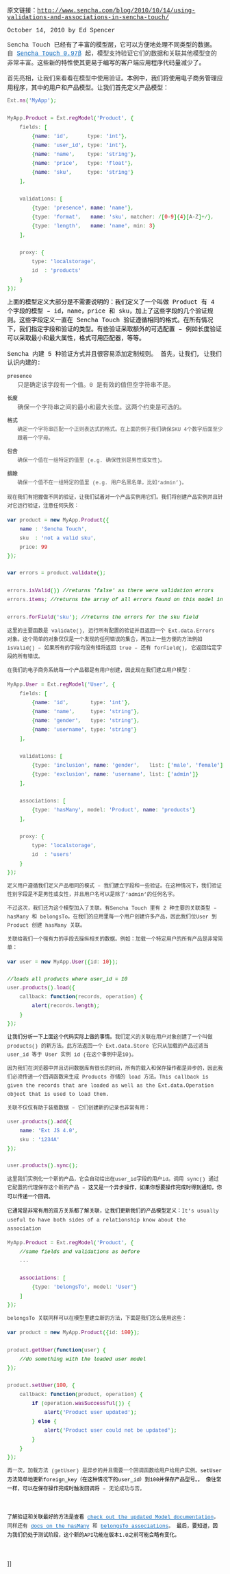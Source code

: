 <p><span style="font-family: Courier;">原文链接：</span><a href="http://www.sencha.com/blog/2010/10/14/using-validations-and-associations-in-sencha-touch/"><span style="font-family: Courier;">http://www.sencha.com/blog/2010/10/14/using-validations-and-associations-in-sencha-touch/</span></a></p>
<p><span style="font-family: Courier;">October 14, 2010 by Ed Spencer</span></p>

<p><span style="line-height: 20px; color: #333333; font-family: Courier;">Sencha Touch&nbsp;</span><span style="font-family: Courier;">已经有了丰富的模型层，它可以方便地处理不同类型的数据。</span><span style="line-height: 20px; color: #333333; font-family: Courier;">自&nbsp;<a style="color: #0464bb; text-decoration: underline;" href="http://www.sencha.com/products/touch/"><span style="font-family: Courier;">Sencha Touch 0.97β</span></a>&nbsp;</span><span style="line-height: 20px; color: #333333; font-family: Courier;">起，模型支持验证它们的数据和关联其他模型变的非常丰</span><span style="line-height: 20px; color: #333333; font-family: Courier;">富。</span><span style="font-family: Courier;">这些新的特性使其更易于编写的</span><span style="font-family: Courier;">客户端应用程序</span><span style="font-family: Courier;">代码量减少了。</span></p>
<div style="padding: 0px; margin: 0px;" class="entry">
<p style="margin-top: 0px; margin-right: 0px; margin-bottom: 12px; margin-left: 0px; padding: 0px;"><span style="color: #333333; font-family: Courier;" face="Courier" color="#333333"><span style="line-height: 20px; font-family: Courier;">首先亮相，让我们来看看在模型中</span></span><span style="line-height: 20px; color: #333333; font-family: Courier;">使用</span><span style="color: #333333; font-family: Courier;" face="Courier" color="#333333"><span style="line-height: 20px; font-family: Courier;">验证。</span></span><span>本例中，我们将使用电子商务管理应用程序，其中的用户和产品模型。让我们首先定义产品模型：</span></p>
<div style="color: #555555; font-family: Helvetica, Arial, Verdana, Geneva, sans-serif; font-size: 12px; line-height: 20px; padding: 0px; margin: 0px;" class="wp_syntax">
<div style="padding: 0px; margin: 0px;" class="code">
<pre class="javascript"><span style="font-family: Courier;">Ext.</span><span style="color: #660066; font-family: Courier;">ns</span><span style="color: #009900; font-family: Courier;">(</span><span style="color: #3366cc; font-family: Courier;">'MyApp'</span><span style="color: #009900; font-family: Courier;">)</span><span style="color: #339933; font-family: Courier;">;</span><span style="font-family: Courier;">
&nbsp;
MyApp.</span><span style="color: #660066; font-family: Courier;">Product</span> <span style="color: #339933; font-family: Courier;">=</span><span style="font-family: Courier;"> Ext.</span><span style="color: #660066; font-family: Courier;">regModel</span><span style="color: #009900; font-family: Courier;">(</span><span style="color: #3366cc; font-family: Courier;">'Product'</span><span style="color: #339933; font-family: Courier;">,</span> <span style="color: #009900; font-family: Courier;">{</span><span style="font-family: Courier;">
    fields</span><span style="color: #339933; font-family: Courier;">:</span> <span style="color: #009900; font-family: Courier;">[</span>
        <span style="color: #009900; font-family: Courier;">{</span><span style="color: #000066; font-family: Courier;">name</span><span style="color: #339933; font-family: Courier;">:</span> <span style="color: #3366cc; font-family: Courier;">'id'</span><span style="color: #339933; font-family: Courier;">,</span><span style="font-family: Courier;">      type</span><span style="color: #339933; font-family: Courier;">:</span> <span style="color: #3366cc; font-family: Courier;">'int'</span><span style="color: #009900; font-family: Courier;">}</span><span style="color: #339933; font-family: Courier;">,</span>
        <span style="color: #009900; font-family: Courier;">{</span><span style="color: #000066; font-family: Courier;">name</span><span style="color: #339933; font-family: Courier;">:</span> <span style="color: #3366cc; font-family: Courier;">'user_id'</span><span style="color: #339933; font-family: Courier;">,</span><span style="font-family: Courier;"> type</span><span style="color: #339933; font-family: Courier;">:</span> <span style="color: #3366cc; font-family: Courier;">'int'</span><span style="color: #009900; font-family: Courier;">}</span><span style="color: #339933; font-family: Courier;">,</span>
        <span style="color: #009900; font-family: Courier;">{</span><span style="color: #000066; font-family: Courier;">name</span><span style="color: #339933; font-family: Courier;">:</span> <span style="color: #3366cc; font-family: Courier;">'name'</span><span style="color: #339933; font-family: Courier;">,</span><span style="font-family: Courier;">    type</span><span style="color: #339933; font-family: Courier;">:</span> <span style="color: #3366cc; font-family: Courier;">'string'</span><span style="color: #009900; font-family: Courier;">}</span><span style="color: #339933; font-family: Courier;">,</span>
        <span style="color: #009900; font-family: Courier;">{</span><span style="color: #000066; font-family: Courier;">name</span><span style="color: #339933; font-family: Courier;">:</span> <span style="color: #3366cc; font-family: Courier;">'price'</span><span style="color: #339933; font-family: Courier;">,</span><span style="font-family: Courier;">   type</span><span style="color: #339933; font-family: Courier;">:</span> <span style="color: #3366cc; font-family: Courier;">'float'</span><span style="color: #009900; font-family: Courier;">}</span><span style="color: #339933; font-family: Courier;">,</span>
        <span style="color: #009900; font-family: Courier;">{</span><span style="color: #000066; font-family: Courier;">name</span><span style="color: #339933; font-family: Courier;">:</span> <span style="color: #3366cc; font-family: Courier;">'sku'</span><span style="color: #339933; font-family: Courier;">,</span><span style="font-family: Courier;">     type</span><span style="color: #339933; font-family: Courier;">:</span> <span style="color: #3366cc; font-family: Courier;">'string'</span><span style="color: #009900; font-family: Courier;">}</span>
    <span style="color: #009900; font-family: Courier;">]</span><span style="color: #339933; font-family: Courier;">,</span><span style="font-family: Courier;">
&nbsp;
    validations</span><span style="color: #339933; font-family: Courier;">:</span> <span style="color: #009900; font-family: Courier;">[</span>
        <span style="color: #009900; font-family: Courier;">{</span><span style="font-family: Courier;">type</span><span style="color: #339933; font-family: Courier;">:</span> <span style="color: #3366cc; font-family: Courier;">'presence'</span><span style="color: #339933; font-family: Courier;">,</span> <span style="color: #000066; font-family: Courier;">name</span><span style="color: #339933; font-family: Courier;">:</span> <span style="color: #3366cc; font-family: Courier;">'name'</span><span style="color: #009900; font-family: Courier;">}</span><span style="color: #339933; font-family: Courier;">,</span>
        <span style="color: #009900; font-family: Courier;">{</span><span style="font-family: Courier;">type</span><span style="color: #339933; font-family: Courier;">:</span> <span style="color: #3366cc; font-family: Courier;">'format'</span><span style="color: #339933; font-family: Courier;">,</span>   <span style="color: #000066; font-family: Courier;">name</span><span style="color: #339933; font-family: Courier;">:</span> <span style="color: #3366cc; font-family: Courier;">'sku'</span><span style="color: #339933; font-family: Courier;">,</span><span style="font-family: Courier;"> matcher</span><span style="color: #339933; font-family: Courier;">:</span> <span style="color: #339933; font-family: Courier;">/</span><span style="color: #009900; font-family: Courier;">[</span><span style="color: #cc0000; font-family: Courier;">0</span><span style="color: #339933; font-family: Courier;">-</span><span style="color: #cc0000; font-family: Courier;">9</span><span style="color: #009900; font-family: Courier;">]</span><span style="color: #009900; font-family: Courier;">{</span><span style="color: #cc0000; font-family: Courier;">4</span><span style="color: #009900; font-family: Courier;">}</span><span style="color: #009900; font-family: Courier;">[</span><span style="font-family: Courier;">A</span><span style="color: #339933; font-family: Courier;">-</span><span style="font-family: Courier;">Z</span><span style="color: #009900; font-family: Courier;">]</span><span style="color: #339933; font-family: Courier;">+/</span><span style="color: #009900; font-family: Courier;">}</span><span style="color: #339933; font-family: Courier;">,</span>
        <span style="color: #009900; font-family: Courier;">{</span><span style="font-family: Courier;">type</span><span style="color: #339933; font-family: Courier;">:</span> <span style="color: #3366cc; font-family: Courier;">'length'</span><span style="color: #339933; font-family: Courier;">,</span>   <span style="color: #000066; font-family: Courier;">name</span><span style="color: #339933; font-family: Courier;">:</span> <span style="color: #3366cc; font-family: Courier;">'name'</span><span style="color: #339933; font-family: Courier;">,</span><span style="font-family: Courier;"> min</span><span style="color: #339933; font-family: Courier;">:</span> <span style="color: #cc0000; font-family: Courier;">3</span><span style="color: #009900; font-family: Courier;">}</span>
    <span style="color: #009900; font-family: Courier;">]</span><span style="color: #339933; font-family: Courier;">,</span><span style="font-family: Courier;">
&nbsp;
    proxy</span><span style="color: #339933; font-family: Courier;">:</span> <span style="color: #009900; font-family: Courier;">{</span><span style="font-family: Courier;">
        type</span><span style="color: #339933; font-family: Courier;">:</span> <span style="color: #3366cc; font-family: Courier;">'localstorage'</span><span style="color: #339933; font-family: Courier;">,</span><span style="font-family: Courier;">
        id  </span><span style="color: #339933; font-family: Courier;">:</span> <span style="color: #3366cc; font-family: Courier;">'products'</span>
    <span style="color: #009900; font-family: Courier;">}</span>
<span style="color: #009900; font-family: Courier;">}</span><span style="color: #009900; font-family: Courier;">)</span><span style="color: #339933; font-family: Courier;">;</span></pre>
</div>
</div>
<p style="margin-top: 0px; margin-right: 0px; margin-bottom: 12px; margin-left: 0px; color: #333333; font-family: Helvetica, Arial, Verdana, Geneva, sans-serif; font-size: 12px; line-height: 20px; padding: 0px;"><span style="color: #000000; font-family: verdana, 'courier new'; line-height: 21px; font-size: 14px;"><span style="font-family: Courier;">上面的模型定义大部分是不需要说明的：我们定义了一个叫做 Product 有 4 个字段的模型 – id，name，price 和 sku，加上了这些字段的几个验证规则。这些字段定义一直在&nbsp;</span><span style="font-family: Courier;">Sencha Touch&nbsp;</span><span style="font-family: Courier;">验证遵循相同的格式。在所有情况下</span><span style="color: #000000; font-family: Courier; line-height: 21px;">，我们指定字段和验证的类型。有些验证采取额外的</span><span style="color: #000000; font-family: Courier; line-height: 21px;">可选配置</span><span style="color: #000000; font-family: Courier; line-height: 21px;"> – 例如长度验证可以采取最小和最大属性，格式可用匹配器，等等。</span></span></p>
<p><span style="font-family: Courier;">Sencha&nbsp;内建&nbsp;5 种验证方式并且很容易添加定制规则。 首先，让我们, 让我们认识内建的:</span></p>
<dl style="margin-top: 0px; margin-right: 0px; margin-bottom: 1em; margin-left: 0px; padding: 0px;"><dt style="font-weight: bold !important; color: #555555; font-family: Helvetica, Arial, Verdana, Geneva, sans-serif; font-size: 12px; line-height: 20px; padding: 0px; margin: 0px;"><strong style="font-weight: bold; font-family: Courier;">presence</strong></dt><dd style="margin-top: 0px; margin-right: 0px; margin-bottom: 12px; margin-left: 24px; padding: 0px;"><span style="color: #555555; font-family: Courier;" face="Courier" color="#555555"><span style="line-height: 20px;">只是确定该字段有一个值。</span></span><span style="font-family: Courier; line-height: 20px; color: #555555;">0 是有效的值但空字符串不是。</span></dd><dt style="font-weight: bold !important; color: #555555; font-family: Helvetica, Arial, Verdana, Geneva, sans-serif; font-size: 12px; line-height: 20px; padding: 0px; margin: 0px;"><strong style="font-weight: bold; font-family: Courier;">长度</strong></dt><dd style="margin-top: 0px; margin-right: 0px; margin-bottom: 12px; margin-left: 24px; padding: 0px;"><span style="color: #555555; font-family: Courier;" face="Courier" color="#555555"><span style="line-height: 20px;">确保一个字符串之间的最小和最大长度。这两个约束是可选的。</span></span></dd><dt style="font-weight: bold !important; color: #555555; font-family: Helvetica, Arial, Verdana, Geneva, sans-serif; font-size: 12px; line-height: 20px; padding: 0px; margin: 0px;"><strong style="font-weight: bold; font-family: Courier;">格式</strong></dt><dd style="margin-top: 0px; margin-right: 0px; margin-bottom: 12px; margin-left: 24px; color: #555555; font-family: Helvetica, Arial, Verdana, Geneva, sans-serif; font-size: 12px; line-height: 20px; padding: 0px;"><span style="font-family: Courier;">确定一个字符串匹配一个正则表达式的格式。在上面的例子我们确保SKU 4个数字后面至少跟着一个字母。</span></dd><dt style="font-weight: bold !important; color: #555555; font-family: Helvetica, Arial, Verdana, Geneva, sans-serif; font-size: 12px; line-height: 20px; padding: 0px; margin: 0px;"><strong style="font-weight: bold; font-family: Courier;">包含</strong></dt><dd style="margin-top: 0px; margin-right: 0px; margin-bottom: 12px; margin-left: 24px; color: #555555; font-family: Helvetica, Arial, Verdana, Geneva, sans-serif; font-size: 12px; line-height: 20px; padding: 0px;"><span style="font-family: Courier;">确保一个值在一组特定的值里 (e.g. 确保性别是男性或女性)。</span></dd><dt style="font-weight: bold !important; color: #555555; font-family: Helvetica, Arial, Verdana, Geneva, sans-serif; font-size: 12px; line-height: 20px; padding: 0px; margin: 0px;"><strong style="font-weight: bold; font-family: Courier;">排除</strong></dt><dd style="margin-top: 0px; margin-right: 0px; margin-bottom: 12px; margin-left: 24px; color: #555555; font-family: Helvetica, Arial, Verdana, Geneva, sans-serif; font-size: 12px; line-height: 20px; padding: 0px;"><span style="font-family: Courier;">确保一个值不在一组特定的值里 (e.g. 用户名黑名单，比如‘admin’)。</span></dd></dl>
<p style="margin-top: 0px; margin-right: 0px; margin-bottom: 12px; margin-left: 0px; color: #333333; font-family: Helvetica, Arial, Verdana, Geneva, sans-serif; font-size: 12px; line-height: 20px; padding: 0px;"><span style="font-family: Courier;">现在我们有把握做不同的验证，让我们试着对一个产品实例用它们。我们将创建产品实例并且针对它运行验证，注意任何失败：</span></p>
<div style="color: #555555; font-family: Helvetica, Arial, Verdana, Geneva, sans-serif; font-size: 12px; line-height: 20px; padding: 0px; margin: 0px;" class="wp_syntax">
<div style="padding: 0px; margin: 0px;" class="code">
<pre class="javascript"><span style="color: #003366; font-weight: bold; font-family: Courier;">var</span><span style="font-family: Courier;"> product </span><span style="color: #339933; font-family: Courier;">=</span> <span style="color: #003366; font-weight: bold; font-family: Courier;">new</span><span style="font-family: Courier;"> MyApp.</span><span style="color: #660066; font-family: Courier;">Product</span><span style="color: #009900; font-family: Courier;">(</span><span style="color: #009900; font-family: Courier;">{</span>
    <span style="color: #000066; font-family: Courier;">name</span> <span style="color: #339933; font-family: Courier;">:</span> <span style="color: #3366cc; font-family: Courier;">'Sencha Touch'</span><span style="color: #339933; font-family: Courier;">,</span><span style="font-family: Courier;">
    sku  </span><span style="color: #339933; font-family: Courier;">:</span> <span style="color: #3366cc; font-family: Courier;">'not a valid sku'</span><span style="color: #339933; font-family: Courier;">,</span><span style="font-family: Courier;">
    price</span><span style="color: #339933; font-family: Courier;">:</span> <span style="color: #cc0000; font-family: Courier;">99</span>
<span style="color: #009900; font-family: Courier;">}</span><span style="color: #009900; font-family: Courier;">)</span><span style="color: #339933; font-family: Courier;">;</span>
&nbsp;
<span style="color: #003366; font-weight: bold; font-family: Courier;">var</span><span style="font-family: Courier;"> errors </span><span style="color: #339933; font-family: Courier;">=</span><span style="font-family: Courier;"> product.</span><span style="color: #660066; font-family: Courier;">validate</span><span style="color: #009900; font-family: Courier;">(</span><span style="color: #009900; font-family: Courier;">)</span><span style="color: #339933; font-family: Courier;">;</span><span style="font-family: Courier;">
&nbsp;
errors.</span><span style="color: #660066; font-family: Courier;">isValid</span><span style="color: #009900; font-family: Courier;">(</span><span style="color: #009900; font-family: Courier;">)</span><span style="color: #009900; font-family: Courier;">)</span> <span style="color: #006600; font-style: italic; font-family: Courier;">//returns 'false' as there were validation errors</span><span style="font-family: Courier;">
errors.</span><span style="color: #660066; font-family: Courier;">items</span><span style="color: #339933; font-family: Courier;">;</span> <span style="color: #006600; font-style: italic; font-family: Courier;">//returns the array of all errors found on this model instance</span><span style="font-family: Courier;">
&nbsp;
errors.</span><span style="color: #660066; font-family: Courier;">forField</span><span style="color: #009900; font-family: Courier;">(</span><span style="color: #3366cc; font-family: Courier;">'sku'</span><span style="color: #009900; font-family: Courier;">)</span><span style="color: #339933; font-family: Courier;">;</span> <span style="color: #006600; font-style: italic; font-family: Courier;">//returns the errors for the sku field</span></pre>
</div>
</div>
<p style="margin-top: 0px; margin-right: 0px; margin-bottom: 12px; margin-left: 0px; color: #333333; font-family: Helvetica, Arial, Verdana, Geneva, sans-serif; font-size: 12px; line-height: 20px; padding: 0px;"><span style="font-family: Courier;">这里的主要函数是 validate(), 运行所有配置的验证并且返回一个 Ext.data.Errors 对象。这个简单的对象仅仅是一个发现的任何错误的集合，再加上一些方便的方法例如 isValid() – 如果所有的字段均没有错将返回 true – 还有 forField(), 它返回给定字段的所有错误。</span></p>
<p style="margin-top: 0px; margin-right: 0px; margin-bottom: 12px; margin-left: 0px; color: #333333; font-family: Helvetica, Arial, Verdana, Geneva, sans-serif; font-size: 12px; line-height: 20px; padding: 0px;"><span style="font-family: Courier;">在我们的电子商务系统每一个产品都是有用户创建，因此现在我们建立用户模型：</span></p>
<div style="color: #555555; font-family: Helvetica, Arial, Verdana, Geneva, sans-serif; font-size: 12px; line-height: 20px; padding: 0px; margin: 0px;" class="wp_syntax">
<div style="padding: 0px; margin: 0px;" class="code">
<pre class="javascript"><span style="font-family: Courier;">MyApp.</span><span style="color: #660066; font-family: Courier;">User</span> <span style="color: #339933; font-family: Courier;">=</span><span style="font-family: Courier;"> Ext.</span><span style="color: #660066; font-family: Courier;">regModel</span><span style="color: #009900; font-family: Courier;">(</span><span style="color: #3366cc; font-family: Courier;">'User'</span><span style="color: #339933; font-family: Courier;">,</span> <span style="color: #009900; font-family: Courier;">{</span><span style="font-family: Courier;">
    fields</span><span style="color: #339933; font-family: Courier;">:</span> <span style="color: #009900; font-family: Courier;">[</span>
        <span style="color: #009900; font-family: Courier;">{</span><span style="color: #000066; font-family: Courier;">name</span><span style="color: #339933; font-family: Courier;">:</span> <span style="color: #3366cc; font-family: Courier;">'id'</span><span style="color: #339933; font-family: Courier;">,</span><span style="font-family: Courier;">       type</span><span style="color: #339933; font-family: Courier;">:</span> <span style="color: #3366cc; font-family: Courier;">'int'</span><span style="color: #009900; font-family: Courier;">}</span><span style="color: #339933; font-family: Courier;">,</span>
        <span style="color: #009900; font-family: Courier;">{</span><span style="color: #000066; font-family: Courier;">name</span><span style="color: #339933; font-family: Courier;">:</span> <span style="color: #3366cc; font-family: Courier;">'name'</span><span style="color: #339933; font-family: Courier;">,</span><span id="aeaoofnhgocdbnbeljkmbjdmhbcokfdb-mousedown" style="font-family: Courier;">     type</span><span style="color: #339933; font-family: Courier;">:</span> <span style="color: #3366cc; font-family: Courier;">'string'</span><span style="color: #009900; font-family: Courier;">}</span><span style="color: #339933; font-family: Courier;">,</span>
        <span style="color: #009900; font-family: Courier;">{</span><span style="color: #000066; font-family: Courier;">name</span><span style="color: #339933; font-family: Courier;">:</span> <span style="color: #3366cc; font-family: Courier;">'gender'</span><span style="color: #339933; font-family: Courier;">,</span><span style="font-family: Courier;">   type</span><span style="color: #339933; font-family: Courier;">:</span> <span style="color: #3366cc; font-family: Courier;">'string'</span><span style="color: #009900; font-family: Courier;">}</span><span style="color: #339933; font-family: Courier;">,</span>
        <span style="color: #009900; font-family: Courier;">{</span><span style="color: #000066; font-family: Courier;">name</span><span style="color: #339933; font-family: Courier;">:</span> <span style="color: #3366cc; font-family: Courier;">'username'</span><span style="color: #339933; font-family: Courier;">,</span><span style="font-family: Courier;"> type</span><span style="color: #339933; font-family: Courier;">:</span> <span style="color: #3366cc; font-family: Courier;">'string'</span><span style="color: #009900; font-family: Courier;">}</span>
    <span style="color: #009900; font-family: Courier;">]</span><span style="color: #339933; font-family: Courier;">,</span><span style="font-family: Courier;">
&nbsp;
    validations</span><span style="color: #339933; font-family: Courier;">:</span> <span style="color: #009900; font-family: Courier;">[</span>
        <span style="color: #009900; font-family: Courier;">{</span><span style="font-family: Courier;">type</span><span style="color: #339933; font-family: Courier;">:</span> <span style="color: #3366cc; font-family: Courier;">'inclusion'</span><span style="color: #339933; font-family: Courier;">,</span> <span style="color: #000066; font-family: Courier;">name</span><span style="color: #339933; font-family: Courier;">:</span> <span style="color: #3366cc; font-family: Courier;">'gender'</span><span style="color: #339933; font-family: Courier;">,</span><span style="font-family: Courier;">   list</span><span style="color: #339933; font-family: Courier;">:</span> <span style="color: #009900; font-family: Courier;">[</span><span style="color: #3366cc; font-family: Courier;">'male'</span><span style="color: #339933; font-family: Courier;">,</span> <span style="color: #3366cc; font-family: Courier;">'female'</span><span style="color: #009900; font-family: Courier;">]</span><span style="color: #009900; font-family: Courier;">}</span><span style="color: #339933; font-family: Courier;">,</span>
        <span style="color: #009900; font-family: Courier;">{</span><span style="font-family: Courier;">type</span><span style="color: #339933; font-family: Courier;">:</span> <span style="color: #3366cc; font-family: Courier;">'exclusion'</span><span style="color: #339933; font-family: Courier;">,</span> <span style="color: #000066; font-family: Courier;">name</span><span style="color: #339933; font-family: Courier;">:</span> <span style="color: #3366cc; font-family: Courier;">'username'</span><span style="color: #339933; font-family: Courier;">,</span><span style="font-family: Courier;"> list</span><span style="color: #339933; font-family: Courier;">:</span> <span style="color: #009900; font-family: Courier;">[</span><span style="color: #3366cc; font-family: Courier;">'admin'</span><span style="color: #009900; font-family: Courier;">]</span><span style="color: #009900; font-family: Courier;">}</span>
    <span style="color: #009900; font-family: Courier;">]</span><span style="color: #339933; font-family: Courier;">,</span><span style="font-family: Courier;">
&nbsp;
    associations</span><span style="color: #339933; font-family: Courier;">:</span> <span style="color: #009900; font-family: Courier;">[</span>
        <span style="color: #009900; font-family: Courier;">{</span><span style="font-family: Courier;">type</span><span style="color: #339933; font-family: Courier;">:</span> <span style="color: #3366cc; font-family: Courier;">'hasMany'</span><span style="color: #339933; font-family: Courier;">,</span><span style="font-family: Courier;"> model</span><span style="color: #339933; font-family: Courier;">:</span> <span style="color: #3366cc; font-family: Courier;">'Product'</span><span style="color: #339933; font-family: Courier;">,</span> <span style="color: #000066; font-family: Courier;">name</span><span style="color: #339933; font-family: Courier;">:</span> <span style="color: #3366cc; font-family: Courier;">'products'</span><span style="color: #009900; font-family: Courier;">}</span>
    <span style="color: #009900; font-family: Courier;">]</span><span style="color: #339933; font-family: Courier;">,</span><span style="font-family: Courier;">
&nbsp;
    proxy</span><span style="color: #339933; font-family: Courier;">:</span> <span style="color: #009900; font-family: Courier;">{</span><span style="font-family: Courier;">
        type</span><span style="color: #339933; font-family: Courier;">:</span> <span style="color: #3366cc; font-family: Courier;">'localstorage'</span><span style="color: #339933; font-family: Courier;">,</span><span style="font-family: Courier;">
        id  </span><span style="color: #339933; font-family: Courier;">:</span> <span style="color: #3366cc; font-family: Courier;">'users'</span>
    <span style="color: #009900; font-family: Courier;">}</span>
<span style="color: #009900; font-family: Courier;">}</span><span style="color: #009900; font-family: Courier;">)</span><span style="color: #339933; font-family: Courier;">;</span></pre>
</div>
</div>
<p style="margin-top: 0px; margin-right: 0px; margin-bottom: 12px; margin-left: 0px; color: #333333; font-family: Helvetica, Arial, Verdana, Geneva, sans-serif; font-size: 12px; line-height: 20px; padding: 0px;"><span style="font-family: Courier;">定义用户遵循我们定义产品相同的模式 – 我们建立字段和一些验证。在这种情况下，我们验证性别字段是不是男性或女性，并且用户名可以是除了‘admin’的任何名字。</span></p>
<p style="margin-top: 0px; margin-right: 0px; margin-bottom: 12px; margin-left: 0px; color: #333333; font-family: Helvetica, Arial, Verdana, Geneva, sans-serif; font-size: 12px; line-height: 20px; padding: 0px;"><span style="font-family: Courier;">不过这次，我们还为这个模型加入了关联。有Sencha Touch 里有 2 种主要的关联类型 – hasMany 和 belongsTo。在我们的应用里每一个用户创建许多产品，因此我们位</span><span style="font-family: Courier;">User 到 Product&nbsp;</span><span style="font-family: Courier;">创建 hasMany 关联。</span></p>
<p style="margin-top: 0px; margin-right: 0px; margin-bottom: 12px; margin-left: 0px; color: #333333; font-family: Helvetica, Arial, Verdana, Geneva, sans-serif; font-size: 12px; line-height: 20px; padding: 0px;"><span style="font-family: Courier;">关联给我们一个强有力的手段去操纵相关的数据。例如：加载一个特定用户的所有产品是非常简单：</span></p>
<div style="color: #555555; font-family: Helvetica, Arial, Verdana, Geneva, sans-serif; font-size: 12px; line-height: 20px; padding: 0px; margin: 0px;" class="wp_syntax">
<div style="padding: 0px; margin: 0px;" class="code">
<pre class="javascript"><span style="color: #003366; font-weight: bold; font-family: Courier;">var</span><span style="font-family: Courier;"> user </span><span style="color: #339933; font-family: Courier;">=</span> <span style="color: #003366; font-weight: bold; font-family: Courier;">new</span><span style="font-family: Courier;"> MyApp.</span><span style="color: #660066; font-family: Courier;">User</span><span style="color: #009900; font-family: Courier;">(</span><span style="color: #009900; font-family: Courier;">{</span><span style="font-family: Courier;">id</span><span style="color: #339933; font-family: Courier;">:</span> <span style="color: #cc0000; font-family: Courier;">10</span><span style="color: #009900; font-family: Courier;">}</span><span style="color: #009900; font-family: Courier;">)</span><span style="color: #339933; font-family: Courier;">;</span>
&nbsp;
<span style="color: #006600; font-style: italic; font-family: Courier;">//loads all products where user_id = 10</span><span style="font-family: Courier;">
user.</span><span style="color: #660066; font-family: Courier;">products</span><span style="color: #009900; font-family: Courier;">(</span><span style="color: #009900; font-family: Courier;">)</span><span style="font-family: Courier;">.</span><span style="color: #660066; font-family: Courier;">load</span><span style="color: #009900; font-family: Courier;">(</span><span style="color: #009900; font-family: Courier;">{</span><span style="font-family: Courier;">
    callback</span><span style="color: #339933; font-family: Courier;">:</span> <span style="color: #003366; font-weight: bold; font-family: Courier;">function</span><span style="color: #009900; font-family: Courier;">(</span><span style="font-family: Courier;">records</span><span style="color: #339933; font-family: Courier;">,</span><span style="font-family: Courier;"> operation</span><span style="color: #009900; font-family: Courier;">)</span> <span style="color: #009900; font-family: Courier;">{</span>
        <span style="color: #000066; font-family: Courier;">alert</span><span style="color: #009900; font-family: Courier;">(</span><span style="font-family: Courier;">records.</span><span style="color: #660066; font-family: Courier;">length</span><span style="color: #009900; font-family: Courier;">)</span><span style="color: #339933; font-family: Courier;">;</span>
    <span style="color: #009900; font-family: Courier;">}</span>
<span style="color: #009900; font-family: Courier;">}</span><span style="color: #009900; font-family: Courier;">)</span><span style="color: #339933; font-family: Courier;">;</span></pre>
</div>
</div>
<p style="margin-top: 0px; margin-right: 0px; margin-bottom: 12px; margin-left: 0px; color: #333333; font-family: Helvetica, Arial, Verdana, Geneva, sans-serif; font-size: 12px; line-height: 20px; padding: 0px;"><span style="font-family: Courier;"><span style="color: #000000; font-family: verdana, 'courier new'; line-height: 21px;">让我们分析一下上面这个代码实际上做的事情。</span></span><span style="font-family: Courier;">我们定义的关联在用户对象创建了一个叫做 products() 的新方法。此方法返回一个 Ext.data.Store 它只从加载的产品过滤当user_id 等于 User 实例 id (在这个事例中是10)。</span></p>
<p style="margin-top: 0px; margin-right: 0px; margin-bottom: 12px; margin-left: 0px; color: #333333; font-family: Helvetica, Arial, Verdana, Geneva, sans-serif; font-size: 12px; line-height: 20px; padding: 0px;"><span style="font-family: Courier;">因为我们在浏览器中并且访问数据库有很长的时间，所有的载入和保存操作都是异步的，因此我们必须传递一个回调函数来生成 Products 存储的 load 方法。This callback is given the records that are loaded as well as the Ext.data.Operation object that is used to load them.</span></p>
<p style="margin-top: 0px; margin-right: 0px; margin-bottom: 12px; margin-left: 0px; color: #333333; font-family: Helvetica, Arial, Verdana, Geneva, sans-serif; font-size: 12px; line-height: 20px; padding: 0px;"><span style="font-family: Courier;">关联不仅仅有助于装载数据 – 它们创建新的记录也非常有用：</span></p>
<div style="color: #555555; font-family: Helvetica, Arial, Verdana, Geneva, sans-serif; font-size: 12px; line-height: 20px; padding: 0px; margin: 0px;" class="wp_syntax">
<div style="padding: 0px; margin: 0px;" class="code">
<pre class="javascript"><span style="font-family: Courier;">user.</span><span style="color: #660066; font-family: Courier;">products</span><span style="color: #009900; font-family: Courier;">(</span><span style="color: #009900; font-family: Courier;">)</span><span style="font-family: Courier;">.</span><span style="color: #660066; font-family: Courier;">add</span><span style="color: #009900; font-family: Courier;">(</span><span style="color: #009900; font-family: Courier;">{</span>
    <span style="color: #000066; font-family: Courier;">name</span><span style="color: #339933; font-family: Courier;">:</span> <span style="color: #3366cc; font-family: Courier;">'Ext JS 4.0'</span><span style="color: #339933; font-family: Courier;">,</span><span style="font-family: Courier;">
    sku </span><span style="color: #339933; font-family: Courier;">:</span> <span style="color: #3366cc; font-family: Courier;">'1234A'</span>
<span style="color: #009900; font-family: Courier;">}</span><span style="color: #009900; font-family: Courier;">)</span><span style="color: #339933; font-family: Courier;">;</span><span style="font-family: Courier;">
&nbsp;
user.</span><span style="color: #660066; font-family: Courier;">products</span><span style="color: #009900; font-family: Courier;">(</span><span style="color: #009900; font-family: Courier;">)</span><span style="font-family: Courier;">.</span><span style="color: #660066; font-family: Courier;">sync</span><span style="color: #009900; font-family: Courier;">(</span><span style="color: #009900; font-family: Courier;">)</span><span style="color: #339933; font-family: Courier;">;</span></pre>
</div>
</div>
<p style="margin-top: 0px; margin-right: 0px; margin-bottom: 12px; margin-left: 0px; color: #333333; font-family: Helvetica, Arial, Verdana, Geneva, sans-serif; font-size: 12px; line-height: 20px; padding: 0px;"><span style="font-family: Courier;">这里我们实例化一个新的产品，它会自动给出在user_id字段的用户id。调用 sync() 通过它配置的代理保存这个新的产品 –&nbsp;</span><span style="color: #000000; font-family: verdana, 'courier new'; line-height: 21px;">这又是一个异步操作，</span><span style="color: #000000; font-family: verdana, 'courier new'; line-height: 21px;">如果你想要操作完成时</span><span style="color: #000000; font-family: verdana, 'courier new'; line-height: 21px;">得到通知</span><span style="color: #000000; font-family: verdana, 'courier new'; line-height: 21px;">，</span><span style="color: #000000; font-family: verdana, 'courier new'; line-height: 21px;">你可以传递一个回调。</span></p>
<p style="margin-top: 0px; margin-right: 0px; margin-bottom: 12px; margin-left: 0px; color: #333333; font-family: Helvetica, Arial, Verdana, Geneva, sans-serif; font-size: 12px; line-height: 20px; padding: 0px;"><span style="font-family: Courier;"><span style="color: #000000; font-family: verdana, 'courier new'; line-height: 21px;">它通常是非常有用的</span><span style="color: #000000; font-family: verdana, 'courier new'; line-height: 21px;">双方</span><span style="color: #000000; font-family: verdana, 'courier new'; line-height: 21px;">关系都了解关联，让我们更新我们的产品模型定义：</span></span><span style="font-family: Courier;">It’s usually useful to have both sides of a relationship know about the association</span></p>
<div style="color: #555555; font-family: Helvetica, Arial, Verdana, Geneva, sans-serif; font-size: 12px; line-height: 20px; padding: 0px; margin: 0px;" class="wp_syntax">
<div style="padding: 0px; margin: 0px;" class="code">
<pre class="javascript"><span style="font-family: Courier;">MyApp.</span><span style="color: #660066; font-family: Courier;">Product</span> <span style="color: #339933; font-family: Courier;">=</span><span style="font-family: Courier;"> Ext.</span><span style="color: #660066; font-family: Courier;">regModel</span><span style="color: #009900; font-family: Courier;">(</span><span style="color: #3366cc; font-family: Courier;">'Product'</span><span style="color: #339933; font-family: Courier;">,</span> <span style="color: #009900; font-family: Courier;">{</span>
    <span style="color: #006600; font-style: italic; font-family: Courier;">//same fields and validations as before</span><span style="font-family: Courier;">
    ...
&nbsp;
    </span><span style="color: #660066; font-family: Courier;">associations</span><span style="color: #339933; font-family: Courier;">:</span> <span style="color: #009900; font-family: Courier;">[</span>
        <span style="color: #009900; font-family: Courier;">{</span><span style="font-family: Courier;">type</span><span style="color: #339933; font-family: Courier;">:</span> <span style="color: #3366cc; font-family: Courier;">'belongsTo'</span><span style="color: #339933; font-family: Courier;">,</span><span style="font-family: Courier;"> model</span><span style="color: #339933; font-family: Courier;">:</span> <span style="color: #3366cc; font-family: Courier;">'User'</span><span style="color: #009900; font-family: Courier;">}</span>
    <span style="color: #009900; font-family: Courier;">]</span>
<span style="color: #009900; font-family: Courier;">}</span><span style="color: #009900; font-family: Courier;">)</span><span style="color: #339933; font-family: Courier;">;</span></pre>
</div>
</div>
<p style="margin-top: 0px; margin-right: 0px; margin-bottom: 12px; margin-left: 0px; color: #333333; font-family: Helvetica, Arial, Verdana, Geneva, sans-serif; font-size: 12px; line-height: 20px; padding: 0px;"><span style="font-family: Courier;">belongsTo 关联同样可以在模型里建立新的方法，下面是我们怎么使用这些：</span></p>
<div style="color: #555555; font-family: Helvetica, Arial, Verdana, Geneva, sans-serif; font-size: 12px; line-height: 20px; padding: 0px; margin: 0px;" class="wp_syntax">
<div style="padding: 0px; margin: 0px;" class="code">
<pre class="javascript"><span style="color: #003366; font-weight: bold; font-family: Courier;">var</span><span style="font-family: Courier;"> product </span><span style="color: #339933; font-family: Courier;">=</span> <span style="color: #003366; font-weight: bold; font-family: Courier;">new</span><span style="font-family: Courier;"> MyApp.</span><span style="color: #660066; font-family: Courier;">Product</span><span style="color: #009900; font-family: Courier;">(</span><span style="color: #009900; font-family: Courier;">{</span><span style="font-family: Courier;">id</span><span style="color: #339933; font-family: Courier;">:</span> <span style="color: #cc0000; font-family: Courier;">100</span><span style="color: #009900; font-family: Courier;">}</span><span style="color: #009900; font-family: Courier;">)</span><span style="color: #339933; font-family: Courier;">;</span><span style="font-family: Courier;">
&nbsp;
product.</span><span style="color: #660066; font-family: Courier;">getUser</span><span style="color: #009900; font-family: Courier;">(</span><span style="color: #003366; font-weight: bold; font-family: Courier;">function</span><span style="color: #009900; font-family: Courier;">(</span><span style="font-family: Courier;">user</span><span style="color: #009900; font-family: Courier;">)</span> <span style="color: #009900; font-family: Courier;">{</span>
    <span style="color: #006600; font-style: italic; font-family: Courier;">//do something with the loaded user model</span>
<span style="color: #009900; font-family: Courier;">}</span><span style="color: #009900; font-family: Courier;">)</span><span style="color: #339933; font-family: Courier;">;</span><span style="font-family: Courier;">
&nbsp;
product.</span><span style="color: #660066; font-family: Courier;">setUser</span><span style="color: #009900; font-family: Courier;">(</span><span style="color: #cc0000; font-family: Courier;">100</span><span style="color: #339933; font-family: Courier;">,</span> <span style="color: #009900; font-family: Courier;">{</span><span style="font-family: Courier;">
    callback</span><span style="color: #339933; font-family: Courier;">:</span> <span style="color: #003366; font-weight: bold; font-family: Courier;">function</span><span style="color: #009900; font-family: Courier;">(</span><span style="font-family: Courier;">product</span><span style="color: #339933; font-family: Courier;">,</span><span style="font-family: Courier;"> operation</span><span style="color: #009900; font-family: Courier;">)</span> <span style="color: #009900; font-family: Courier;">{</span>
        <span style="color: #000066; font-weight: bold; font-family: Courier;">if</span> <span style="color: #009900; font-family: Courier;">(</span><span style="font-family: Courier;">operation.</span><span style="color: #660066; font-family: Courier;">wasSuccessful</span><span style="color: #009900; font-family: Courier;">(</span><span style="color: #009900; font-family: Courier;">)</span><span style="color: #009900; font-family: Courier;">)</span> <span style="color: #009900; font-family: Courier;">{</span>
            <span style="color: #000066; font-family: Courier;">alert</span><span style="color: #009900; font-family: Courier;">(</span><span style="color: #3366cc; font-family: Courier;">'Product user updated'</span><span style="color: #009900; font-family: Courier;">)</span><span style="color: #339933; font-family: Courier;">;</span>
        <span style="color: #009900; font-family: Courier;">}</span> <span style="color: #000066; font-weight: bold; font-family: Courier;">else</span> <span style="color: #009900; font-family: Courier;">{</span>
            <span style="color: #000066; font-family: Courier;">alert</span><span style="color: #009900; font-family: Courier;">(</span><span style="color: #3366cc; font-family: Courier;">'Product user could not be updated'</span><span style="color: #009900; font-family: Courier;">)</span><span style="color: #339933; font-family: Courier;">;</span>
        <span style="color: #009900; font-family: Courier;">}</span>
    <span style="color: #009900; font-family: Courier;">}</span>
<span style="color: #009900; font-family: Courier;">}</span><span style="color: #009900; font-family: Courier;">)</span><span style="color: #339933; font-family: Courier;">;</span></pre>
</div>
</div>
<p style="margin-top: 0px; margin-right: 0px; margin-bottom: 12px; margin-left: 0px; color: #333333; font-family: Helvetica, Arial, Verdana, Geneva, sans-serif; font-size: 12px; line-height: 20px; padding: 0px;"><span style="font-family: Courier;">再一次，加载方法 (getUser) 是异步的并且需要一个回调函数给用户给用户实例。</span><span style="color: #000000; font-family: verdana, 'courier new'; line-height: 21px;">setUser方法简单地更新foreign_key（在这种情况下的user_id）到100并保存产品型号。。</span><span style="font-family: Courier;">&nbsp;</span><span style="color: #000000; font-family: verdana, 'courier new'; line-height: 21px;">像往常一样，可以在保存操作</span><span style="color: #000000; font-family: verdana, 'courier new'; line-height: 21px;">完成</span><span style="color: #000000; font-family: verdana, 'courier new'; line-height: 21px;">时触发</span><span style="color: #000000; font-family: verdana, 'courier new'; line-height: 21px;">回调将&nbsp;</span><span style="font-family: Courier;">– 无论成功与否。</span></p>
<p style="margin-top: 0px; margin-right: 0px; margin-bottom: 12px; margin-left: 0px; color: #333333; font-size: 12px; line-height: 20px; padding: 0px;"><span style="font-family: Courier;" face="Courier"><span style="color: #000000; line-height: 21px; font-size: 14px;">&nbsp;</span></span></p>
<p style="margin-top: 0px; margin-right: 0px; margin-bottom: 12px; margin-left: 0px; color: #333333; font-size: 12px; line-height: 20px; font-family: Helvetica, Arial, Verdana, Geneva, sans-serif; padding: 0px;"><span style="font-family: Courier;"><span style="color: #000000; font-family: verdana, 'courier new'; line-height: 21px;">了解验证和关联</span><span style="color: #000000; font-family: verdana, 'courier new'; line-height: 21px;">最好的方法是查看</span>&nbsp;</span><a style="color: #0464bb; text-decoration: underline;" href="http://dev.sencha.com/deploy/touch/docs/?class=Ext.data.Model"><span style="font-family: Courier;">check out the updated Model documentation</span></a><span style="font-family: Courier;">， 同样还有&nbsp;</span><a style="color: #0464bb; text-decoration: underline;" href="http://dev.sencha.com/deploy/touch/docs/?class=Ext.data.HasManyAssociation"><span style="font-family: Courier;">docs on the hasMany</span></a><span style="font-family: Courier;">&nbsp;和&nbsp;</span><a style="color: #0464bb; text-decoration: underline;" href="http://dev.sencha.com/deploy/touch/docs/?class=Ext.data.BelongsToAssociation"><span style="font-family: Courier;">belongsTo associations</span></a><span style="font-family: Courier;">。&nbsp;</span><span style="color: #000000; font-family: verdana, 'courier new'; line-height: 21px;">最后，要知道，因为我们仍处于测试阶段，这个新的API功能在版本1.0之前</span><span style="color: #000000; font-family: verdana, 'courier new'; line-height: 21px;">可能会略有变化</span><span style="color: #000000; font-family: verdana, 'courier new'; line-height: 21px;">。</span></p>
</div>
<p><span style="font-family: Courier;" face="Courier"><span style="line-height: 18px;"><br /></span></span></p>]]